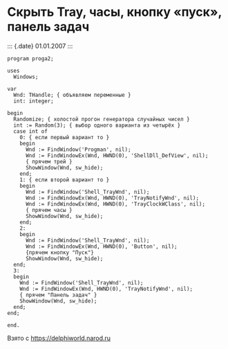 Скрыть Tray, часы, кнопку «пуск», панель задач
==============================================

::: {.date}
01.01.2007
:::

    program proga2;
     
    uses
      Windows;
     
    var
      Wnd: THandle; { объявляем переменные }
      int: integer;
     
    begin
      Randomize; { холостой прогон генератора случайных чисел }
      int := Random(3); { выбор одного варианта из четырёх }
      case int of
        0: { если первый вариант то }
        begin
          Wnd := FindWindow('Progman', nil);
          Wnd := FindWindowEx(Wnd, HWND(0), 'ShellDll_DefView', nil);
          { прячем трей }
          ShowWindow(Wnd, sw_hide);
        end;
        1: { если второй вариант то }
        begin
          Wnd := FindWindow('Shell_TrayWnd', nil);
          Wnd := FindWindowEx(Wnd, HWND(0), 'TrayNotifyWnd', nil);
          Wnd := FindWindowEx(Wnd, HWND(0), 'TrayClockWClass', nil);
          { прячем часы }
          ShowWindow(Wnd, sw_hide);
        end;
        2:
        begin
          Wnd := FindWindow('Shell_TrayWnd', nil);
          Wnd := FindWindowEx(Wnd, HWND(0), 'Button', nil);
          {прячем кнопку "Пуск"}
          ShowWindow(Wnd, sw_hide);
      end;
      3:
      begin
        Wnd := FindWindow('Shell_TrayWnd', nil);
        Wnd := FindWindowEx(Wnd, HWND(0), 'TrayNotifyWnd', nil);
        { прячем "Панель задач" }
        ShowWindow(Wnd, sw_hide);
      end;
    end;
     
    end.

Взято с <https://delphiworld.narod.ru>
